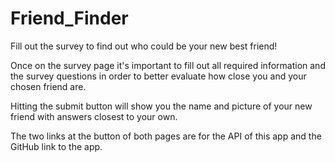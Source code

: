 # Friend_Finder

Fill out the survey to find out who could be your new best friend!

Once on the survey page it's important to fill out all required information and the survey questions in order to better evaluate how close you and your chosen friend are.

Hitting the submit button will show you the name and picture of your new friend with answers closest to your own.

The two links at the button of both pages are for the API of this app and the GitHub link to the app.
